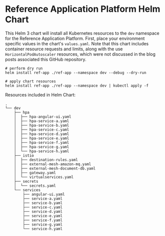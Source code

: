 # Reference Application Platform Helm Chart

This Helm 3 chart will install all Kubernetes resources to the `dev` namespace for the Reference Application Platform. First, place your environment specific values in the chart's `values.yaml`. Note that this chart includes container resource requests and limits, along with the use `HorizontalPodAutoscaler` resources, which were not discussed in the blog posts associated this GitHub repository.

```shell
# perform dry run
helm install ref-app ./ref-app --namespace dev --debug --dry-run

# apply chart resources
helm install ref-app ./ref-app --namespace dev | kubectl apply -f
```

Resources included in Helm Chart:

```text
.
└── dev
    ├── hpa
    │  ├── hpa-angular-ui.yaml
    │  ├── hpa-service-a.yaml
    │  ├── hpa-service-b.yaml
    │  ├── hpa-service-c.yaml
    │  ├── hpa-service-d.yaml
    │  ├── hpa-service-e.yaml
    │  ├── hpa-service-f.yaml
    │  ├── hpa-service-g.yaml
    │  └── hpa-service-h.yaml
    ├── istio
    │  ├── destination-rules.yaml
    │  ├── external-mesh-amazon-mq.yaml
    │  ├── external-mesh-document-db.yaml
    │  ├── gateway.yaml
    │  └── virtualservices.yaml
    ├── secrets
    │  └── secrets.yaml
    └── services
        ├── angular-ui.yaml
        ├── service-a.yaml
        ├── service-b.yaml
        ├── service-c.yaml
        ├── service-d.yaml
        ├── service-e.yaml
        ├── service-f.yaml
        ├── service-g.yaml
        └── service-h.yaml
```
